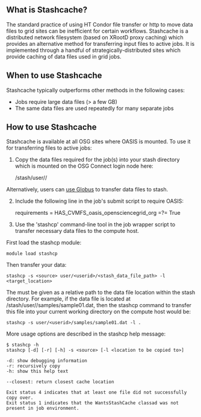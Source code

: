 [title]: - "Introduction to Stashcache"

What is Stashcache?
-------------------

The standard practice of using HT Condor file transfer or http to move data files to grid sites can be inefficient for certain workflows.  Stashcache is a distributed network filesystem (based on XRootD proxy caching) which provides an alternative method for transferring input files to active jobs.  It is implemented through a handful of strategically-distributed sites which provide caching of data files used in grid jobs.


When to use Stashcache
-----------------------

Stashcache typically outperforms other methods in the following cases:
* Jobs require large data files (> a few GB)
* The same data files are used repeatedly for many separate jobs

How to use Stashcache
---------------------

Stashcache is available at all OSG sites where OASIS is mounted. To use it for transferring files to active jobs:

1.  Copy the data files required for the job(s) into your stash directory which is mounted on the OSG Connect login node here:

	/stash/user/<userid>/

Alternatively, users can [use Globus](<https://support.opensciencegrid.org/solution/articles/5000632397-data-transfer-with-globus>) to transfer data files to stash.

2.  Include the following line in the job's submit script to require OASIS:

	requirements = HAS_CVMFS_oasis_opensciencegrid_org =?= True

3.  Use the 'stashcp' command-line tool in the job wrapper script to transfer necessary data files to the compute host.  

First load the stashcp module:

	module load stashcp 

Then transfer your data:

	stashcp -s <source> user/<userid>/<stash_data_file_path> -l <target_location>

The <source> must be given as a relative path to the data file location within the stash directory.  For example, if the data file is located at /stash/user/<userid>/samples/sample01.dat, then the stashcp command to transfer this file into your current working directory on the compute host would be:

	stashcp -s user/<userid>/samples/sample01.dat -l .

More usage options are described in the stashcp help message:

	$ stashcp -h
	stashcp [-d] [-r] [-h] -s <source> [-l <location to be copied to>]

	-d: show debugging information
	-r: recursively copy
	-h: show this help text

	--closest: return closest cache location

	Exit status 4 indicates that at least one file did not successfully copy over.
	Exit status 1 indicates that the WantsStashCache classad was not present in job environment.


